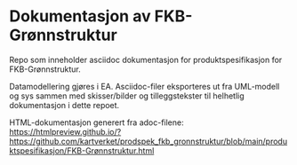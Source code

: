# Dokumentasjon av FKB-Grønnstruktur #

Repo som inneholder asciidoc dokumentasjon for produktspesifikasjon for FKB-Grønnstruktur.

Datamodellering gjøres i EA. Asciidoc-filer eksporteres ut fra UML-modell og sys sammen med skisser/bilder og tilleggstekster til helhetlig dokumentasjon i dette repoet.

HTML-dokumentasjon generert fra adoc-filene:
https://htmlpreview.github.io/?https://github.com/kartverket/prodspek_fkb_gronnstruktur/blob/main/produktspesifikasjon/FKB-Grønnstruktur.html


